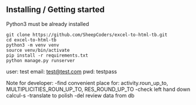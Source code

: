 ## Installing / Getting started

Python3 must be already installed

```shell
git clone https://github.com/SheepCoders/excel-to-html-tb.git
cd excel-to-html-tb
python3 -m venv venv
source venv/bin/activate
pip install -r requirements.txt
python manage.py runserver
```


user: test
email: test@test.com
pwd: testpass


Note for developer:
-find convenient place for: activity.roun_up_to, MULTIPLICITIES_ROUN_UP_TO, RES_ROUND_UP_TO
-check left hand down calcul-s
-translate to polish
-del review data from db

